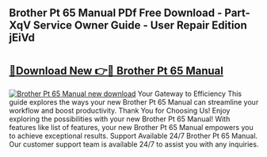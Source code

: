 ## Brother Pt 65 Manual PDf Free Download - Part-XqV Service Owner Guide - User Repair Edition jEiVd

# <h2><a href="http://bc1090.oget.top/?id=Brother+Pt+65+Manual">🔗Download New 👉🔴 Brother Pt 65 Manual</a></h2>

[![Brother Pt 65 Manual new download](https://i.imgur.com/5g1atiW.png)](http://bc1090.oget.top/?id=Brother+Pt+65+Manual)
Your Gateway to Efficiency This guide explores the ways your new Brother Pt 65 Manual can streamline your workflow and boost productivity. Thank You for Choosing Us! Enjoy exploring the possibilities with your new Brother Pt 65 Manual! With features like list of features, your new Brother Pt 65 Manual empowers you to achieve exceptional results. Support Available 24/7 Brother Pt 65 Manual. Our customer support team is available 24/7 to assist you with any inquiries.
